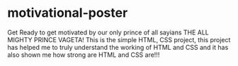 # motivational-poster
Get Ready to get motivated by our only prince of all sayians THE ALL MIGHTY PRINCE VAGETA! 
This is the simple HTML, CSS project, this project has helped me to truly understand the working of HTML and CSS
and it has also shown me how strong are HTML and CSS are!!!
